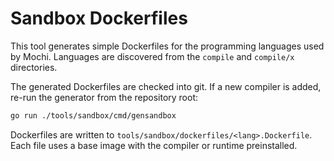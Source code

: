 # Sandbox Dockerfiles

This tool generates simple Dockerfiles for the programming languages used by Mochi.
Languages are discovered from the `compile` and `compile/x` directories.

The generated Dockerfiles are checked into git. If a new compiler is added,
re-run the generator from the repository root:

```bash
go run ./tools/sandbox/cmd/gensandbox
```

Dockerfiles are written to `tools/sandbox/dockerfiles/<lang>.Dockerfile`.
Each file uses a base image with the compiler or runtime preinstalled.

